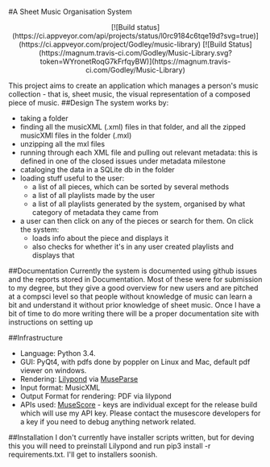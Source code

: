 #A Sheet Music Organisation System

<center>[![Build status](https://ci.appveyor.com/api/projects/status/l0rc9184c6tqe19d?svg=true)](https://ci.appveyor.com/project/Godley/music-library)
[![Build Status](https://magnum.travis-ci.com/Godley/Music-Library.svg?token=WYronetRoqG7kFrfqyBW)](https://magnum.travis-ci.com/Godley/Music-Library)</center>

  This project aims to create an application which manages a person's music collection - that is, sheet music, the visual
representation of a composed piece of music.
##Design
The system works by:
- taking a folder
- finding all the musicXML (.xml) files in that folder, and all the zipped musicXMl files in the folder (.mxl)
- unzipping all the mxl files
- running through each XML file and pulling out relevant metadata: this is defined in one of the closed issues under metadata milestone
- cataloging the data in a SQLite db in the folder
- loading stuff useful to the user:
  - a list of all pieces, which can be sorted by several methods
  - a list of all playlists made by the user
  - a list of all playlists generated by the system, organised by what category of metadata they came from
- a user can then click on any of the pieces or search for them. On click the system:
  - loads info about the piece and displays it
  - also checks for whether it's in any user created playlists and displays that

##Documentation
Currently the system is documented using github issues and the reports stored in Documentation. Most of these were for submission to my degree, but they give a good overview for new users and are pitched at a compsci level so that people without knowledge of music can learn a bit and understand it without prior knowledge of sheet music.
Once I have a bit of time to do more writing there will be a proper documentation site with instructions on setting up

##Infrastructure
- Language: Python 3.4.
- GUI: PyQt4, with pdfs done by poppler on Linux and Mac, default pdf viewer on windows.
- Rendering: [Lilypond](http://lilypond.org) via [MuseParse](http://github.com/godley/MuseParse)
- Input format: MusicXML
- Output Format for rendering: PDF via lilypond
- APIs used: [MuseScore](http://musescore.com) - keys are individual except for the release build which will use my API key. Please contact the musescore developers for a key if you need to debug anything network related.

##Installation
I don't currently have installer scripts written, but for deving this you will need to preinstall Lilypond and run pip3 install -r requirements.txt. I'll get to installers soonish.
